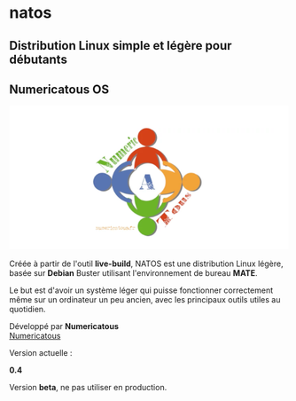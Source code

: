 # natos
## Distribution Linux simple et légère pour débutants  
## Numericatous OS  

![Logo](logo.png)

Créée à partir de l'outil **live-build**, NATOS est une distribution Linux légère, basée sur **Debian** Buster utilisant l'environnement de bureau **MATE**.  

Le but est d'avoir un système léger qui puisse fonctionner correctement même sur un ordinateur un peu ancien, avec les principaux outils utiles au quotidien.  

Développé par **Numericatous**  
[Numericatous](https://numericatous.fr)  



Version actuelle :


**0.4** 


Version **beta**, ne pas utiliser en production.


